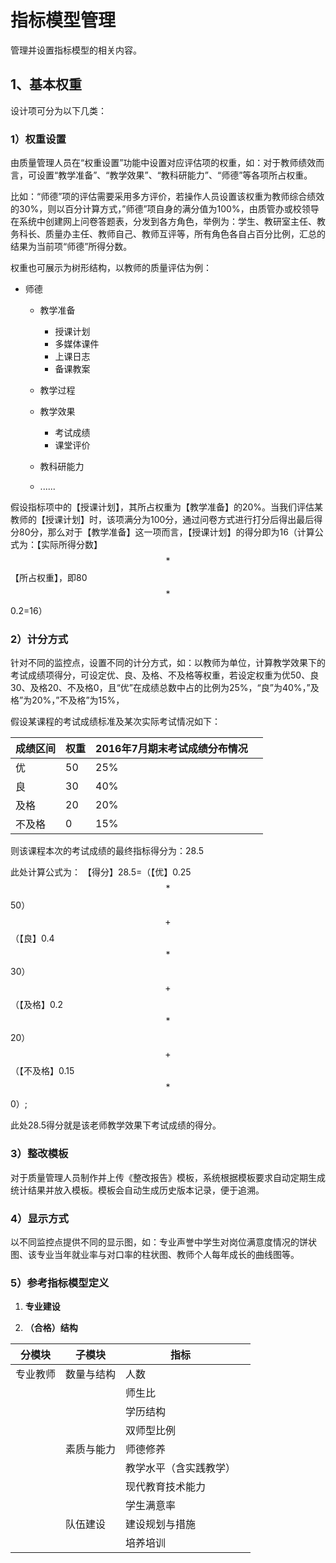 # 指标模型管理

管理并设置指标模型的相关内容。

## 1、基本权重

设计项可分为以下几类：

### 1）权重设置

由质量管理人员在“权重设置”功能中设置对应评估项的权重，如：对于教师绩效而言，可设置“教学准备”、“教学效果”、“教科研能力”、“师德”等各项所占权重。

比如：“师德”项的评估需要采用多方评价，若操作人员设置该权重为教师综合绩效的30%，则以百分计算方式，”师德”项自身的满分值为100%，由质管办或校领导在系统中创建网上问卷答题表，分发到各方角色，举例为：学生、教研室主任、教务科长、质量办主任、教师自己、教师互评等，所有角色各自占百分比例，汇总的结果为当前项“师德”所得分数。

权重也可展示为树形结构，以教师的质量评估为例：

* 师德
  * 教学准备
    * 授课计划
    * 多媒体课件
    * 上课日志
    * 备课教案

  * 教学过程
  * 教学效果
    * 考试成绩
    * 课堂评价

  * 教科研能力
  * ......


假设指标项中的【授课计划】，其所占权重为【教学准备】的20%。当我们评估某教师的【授课计划】时，该项满分为100分，通过问卷方式进行打分后得出最后得分80分，那么对于【教学准备】这一项而言，【授课计划】的得分即为16（计算公式为：【实际所得分数】$$*$$【所占权重】，即80$$*$$0.2=16）

### 2）计分方式

针对不同的监控点，设置不同的计分方式，如：以教师为单位，计算教学效果下的考试成绩项得分，可设定优、良、及格、不及格等权重，若设定权重为优50、良30、及格20、不及格0，且“优”在成绩总数中占的比例为25%，“良”为40%，”及格”为20%，”不及格”为15%，

假设某课程的考试成绩标准及某次实际考试情况如下：

| 成绩区间 | 权重 | 2016年7月期末考试成绩分布情况 |  |
| --- | --- | --- | --- |
| 优 | 50 | 25% |  |
| 良 | 30 | 40% |  |
| 及格 | 20 | 20% |  |
| 不及格 | 0 | 15% |  |

则该课程本次的考试成绩的最终指标得分为：28.5

此处计算公式为：
【得分】28.5=（【优】0.25$$*$$50）$$+$$（【良】0.4$$*$$30）$$+$$（【及格】0.2$$*$$20）$$+$$（【不及格】0.15$$*$$0）;

此处28.5得分就是该老师教学效果下考试成绩的得分。

### 3）整改模板

对于质量管理人员制作并上传《整改报告》模板，系统根据模板要求自动定期生成统计结果并放入模板。模板会自动生成历史版本记录，便于追溯。

### 4）显示方式

以不同监控点提供不同的显示图，如：专业声誉中学生对岗位满意度情况的饼状图、该专业当年就业率与对口率的柱状图、教师个人每年成长的曲线图等。


### 5）参考指标模型定义

1. **专业建设**

 1. **（合格）结构**

| 分模块 | 子模块 | 指标 | |
| --- | --- | --- | --- |
| 专业教师 | 数量与结构 | 人数 | |
| | | 师生比 | |
| | | 学历结构 | |
| | | 双师型比例 | |
| | 素质与能力 | 师德修养 | |
| | | 教学水平（含实践教学） | |
| | | 现代教育技术能力 | |
| | | 学生满意率 | |
| | 队伍建设 | 建设规划与措施 | |
| | | 培养培训 | |



